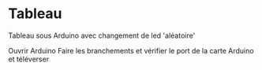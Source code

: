 # Tableau
Tableau sous Arduino avec changement de led 'aléatoire'

Ouvrir Arduino
Faire les branchements et vérifier le port de la carte Arduino et téléverser 
